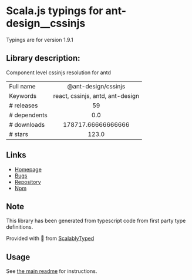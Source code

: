 
# Scala.js typings for ant-design__cssinjs

Typings are for version 1.9.1

## Library description:
Component level cssinjs resolution for antd

|                    |                 |
| ------------------ | :-------------: |
| Full name          | @ant-design/cssinjs |
| Keywords           | react, cssinjs, antd, ant-design |
| # releases         | 59 |
| # dependents       | 0.0 |
| # downloads        | 178717.66666666666 |
| # stars            | 123.0 |

## Links
- [Homepage](https://github.com/ant-design/cssinjs)
- [Bugs](http://github.com/ant-design/cssinjs/issues)
- [Repository](https://github.com/ant-design/cssinjs)
- [Npm](https://www.npmjs.com/package/%40ant-design%2Fcssinjs)
    


## Note
This library has been generated from typescript code from first party type definitions.

Provided with :purple_heart: from [ScalablyTyped](https://github.com/oyvindberg/ScalablyTyped)

## Usage
See [the main readme](../../readme.md) for instructions.


